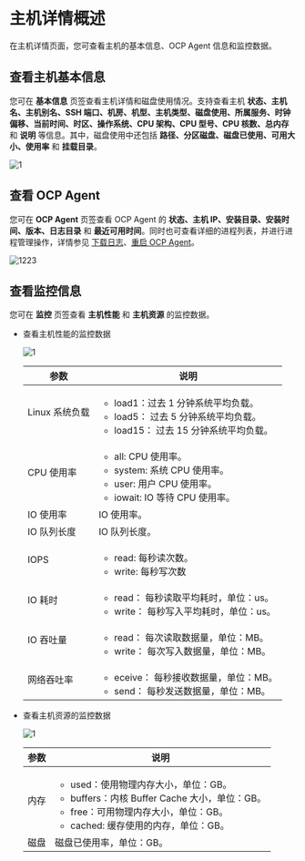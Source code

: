 主机详情概述
===========================

在主机详情页面，您可查看主机的基本信息、OCP Agent 信息和监控数据。

查看主机基本信息
-----------------------------

您可在 **基本信息** 页签查看主机详情和磁盘使用情况。支持查看主机 **状态、主机名、主机别名、SSH 端口、机房、机型、主机类型、磁盘使用、所属服务、时钟偏移、当前时间、时区、操作系统、CPU 架构、CPU 型号、CPU 核数、总内存** 和 **说明** 等信息。其中，磁盘使用中还包括 **路径、分区磁盘、磁盘已使用、可用大小、使用率** 和 **挂载目录**。

![1](https://obbusiness-private.oss-cn-shanghai.aliyuncs.com/doc/img/ocp/403-ce/%E4%B8%BB%E6%9C%BA%E5%9F%BA%E6%9C%AC%E4%BF%A1%E6%81%AF.png)

查看 OCP Agent
---------------------------------

您可在 **OCP Agent** 页签查看 OCP Agent 的 **状态、主机 IP、安装目录、安装时间、版本、日志目录** 和 **最近可用时间**。同时也可查看详细的进程列表，并进行进程管理操作，详情参见 [下载日志](../../400.cluster-features/200.basic-operations/1600.download-log.md)、[重启 OCP Agent](../../600.host-features/400.restart-the-ocp-agent.md)。

![1223](https://help-static-aliyun-doc.aliyuncs.com/assets/img/zh-CN/1029520461/p375343.png)

查看监控信息
---------------------------

您可在 **监控** 页签查看 **主机性能** 和 **主机资源** 的监控数据。

* 查看主机性能的监控数据
  
  ![1](https://obbusiness-private.oss-cn-shanghai.aliyuncs.com/doc/img/ocp/403-ce/%E4%B8%BB%E6%9C%BA%E7%9B%91%E6%8E%A7.png)

  |     参数     |          说明   |
  |------------|-------------|
  | Linux 系统负载 | <ul><li>load1：过去 1 分钟系统平均负载。</li><li> load5： 过去 5 分钟系统平均负载。 </li><li>load15： 过去 15 分钟系统平均负载。</li></ul> |
  | CPU 使用率 | <ul><li>all: CPU 使用率。</li><li>system: 系统 CPU 使用率。</li><li>user: 用户 CPU 使用率。</li><li>iowait: IO 等待 CPU 使用率。</li></ul> |
  | IO 使用率  | IO 使用率。 |
  | IO 队列长度  | IO 队列长度。  |
  | IOPS       | <ul><li>read: 每秒读次数。</li><li>write: 每秒写次数 </li></ul>  |
  | IO 耗时      | <ul><li>read： 每秒读取平均耗时，单位：us。</li><li> write： 每秒写入平均耗时，单位：us。   </li></ul>  |
  | IO 吞吐量     | <ul><li>read： 每次读取数据量，单位：MB。 </li><li>write： 每次写入数据量，单位：MB。  </li></ul>   |
  | 网络吞吐率      | <ul><li>eceive： 每秒接收数据量，单位：MB。</li><li> send： 每秒发送数据量，单位：MB。  </li></ul>   |

* 查看主机资源的监控数据
  
  ![1](https://help-static-aliyun-doc.aliyuncs.com/assets/img/zh-CN/6661460261/p265858.png)

  | 参数 |                                                     说明                                                      |
  |----|-------------------------------------------------------------------------------------------------------------|
  | 内存 | <ul><li>used：使用物理内存大小，单位：GB。 </li><li>buffers：内核 Buffer Cache 大小，单位：GB。 </li><li>free：可用物理内存大小，单位：GB。</li><li>cached: 缓存使用的内存，单位：GB。</li></ul> |
  | 磁盘 | 磁盘已使用率，单位：GB。   |
